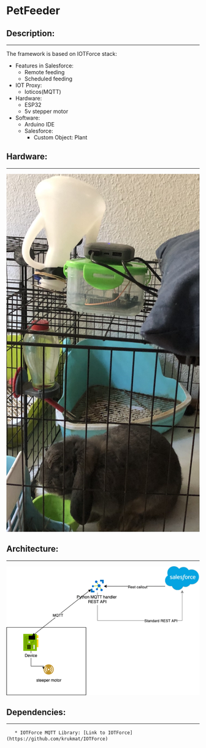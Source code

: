# PetFeeder
## Description: 
-------------------
The framework is based on IOTForce stack:
* Features in Salesforce:
    * Remote feeding
    * Scheduled feeding
* IOT Proxy:
    * Ioticos(MQTT)
*  Hardware:
    * ESP32
    * 5v stepper motor
* Software:         
    * Arduino IDE
    * Salesforce:
         * Custom Object: Plant
## Hardware:
-------------------
![Hardware](https://github.com/krukmat/IOTForce/blob/cfc5ae6c94ff15d399509b71e9bdfd4b1028ae71/images/pet_feeder2.jpg)
## Architecture:
-------------------
![schematics](https://github.com/krukmat/PetFeeder/blob/fc20316cbeb6c70a58e8dfbb0077d1ce6ff9302a/FinalDiagram.png)
## Dependencies:
----------------------
       * IOTForce MQTT Library: [Link to IOTForce](https://github.com/krukmat/IOTForce)